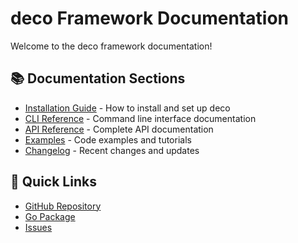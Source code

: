 # deco Framework Documentation

Welcome to the deco framework documentation!

## 📚 Documentation Sections

- [Installation Guide](./installation.md) - How to install and set up deco
- [CLI Reference](./cli.md) - Command line interface documentation
- [API Reference](./api.md) - Complete API documentation
- [Examples](./examples.md) - Code examples and tutorials
- [Changelog](./changelog.md) - Recent changes and updates

## 🚀 Quick Links

- [GitHub Repository](https://github.com/RodolfoBonis/deco)
- [Go Package](https://pkg.go.dev/github.com/RodolfoBonis/deco)
- [Issues](https://github.com/RodolfoBonis/deco/issues)

